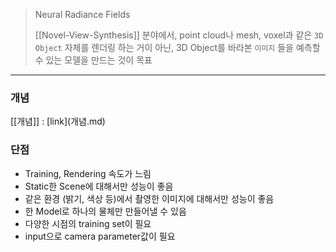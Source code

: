 >Neural Radiance Fields
>
>[[Novel-View-Synthesis]] 분야에서, point cloud나 mesh, voxel과 같은 `3D Object` 자체를 렌더링 하는 거이 아닌, 3D Object를 바라본 `이미지` 들을 예측할 수 있는 모델을 만드는 것이 목표
---
### 개념
[[<NeRF>개념]] : [link](<NeRF>개념.md)

### 단점
- Training, Rendering 속도가 느림
- Static한 Scene에 대해서만 성능이 좋음
- 같은 환경 (밝기, 색상 등)에서 촬영한 이미지에 대해서만 성능이 좋음
- 한 Model로 하나의 물체만 만들어낼 수 있음
- 다양한 시점의 training set이 필요
- input으로 camera parameter값이 필요